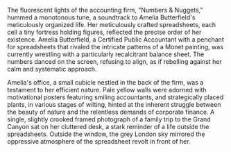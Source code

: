 The fluorescent lights of the accounting firm, "Numbers & Nuggets," hummed a monotonous tune, a soundtrack to Amelia Butterfield's meticulously organized life.  Her meticulously crafted spreadsheets, each cell a tiny fortress holding figures, reflected the precise order of her existence.  Amelia Butterfield, a Certified Public Accountant with a penchant for spreadsheets that rivaled the intricate patterns of a Monet painting, was currently wrestling with a particularly recalcitrant balance sheet.  The numbers danced on the screen, refusing to align, as if rebelling against her calm and systematic approach.

Amelia's office, a small cubicle nestled in the back of the firm, was a testament to her efficient nature.  Pale yellow walls were adorned with motivational posters featuring smiling accountants, and strategically placed plants, in various stages of wilting, hinted at the inherent struggle between the beauty of nature and the relentless demands of corporate finance.  A single, slightly crooked framed photograph of a family trip to the Grand Canyon sat on her cluttered desk, a stark reminder of a life outside the spreadsheets.  Outside the window, the grey London sky mirrored the oppressive atmosphere of the spreadsheet revolt in front of her.
